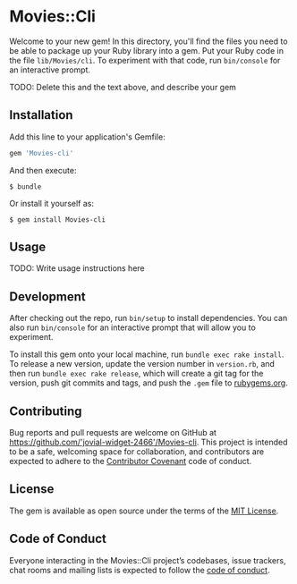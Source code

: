# Movies::Cli

Welcome to your new gem! In this directory, you'll find the files you need to be able to package up your Ruby library into a gem. Put your Ruby code in the file `lib/Movies/cli`. To experiment with that code, run `bin/console` for an interactive prompt.

TODO: Delete this and the text above, and describe your gem

## Installation

Add this line to your application's Gemfile:

```ruby
gem 'Movies-cli'
```

And then execute:

    $ bundle

Or install it yourself as:

    $ gem install Movies-cli

## Usage

TODO: Write usage instructions here

## Development

After checking out the repo, run `bin/setup` to install dependencies. You can also run `bin/console` for an interactive prompt that will allow you to experiment.

To install this gem onto your local machine, run `bundle exec rake install`. To release a new version, update the version number in `version.rb`, and then run `bundle exec rake release`, which will create a git tag for the version, push git commits and tags, and push the `.gem` file to [rubygems.org](https://rubygems.org).

## Contributing

Bug reports and pull requests are welcome on GitHub at https://github.com/'jovial-widget-2466'/Movies-cli. This project is intended to be a safe, welcoming space for collaboration, and contributors are expected to adhere to the [Contributor Covenant](http://contributor-covenant.org) code of conduct.

## License

The gem is available as open source under the terms of the [MIT License](https://opensource.org/licenses/MIT).

## Code of Conduct

Everyone interacting in the Movies::Cli project’s codebases, issue trackers, chat rooms and mailing lists is expected to follow the [code of conduct](https://github.com/'jovial-widget-2466'/Movies-cli/blob/master/CODE_OF_CONDUCT.md).
